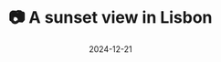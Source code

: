 ---
title: '📷 A sunset view in Lisbon'
date: '2024-12-21'
image: "https://cdn.diblasio.social/static/photos/2024/2024-12-21.jpg"
alt_text: "A sunset view over rooftops with sailboats on the water in Lisbon, Portugal."
tags:
  - "#Photography"
  - "#Lisbon"
  - "#Lisboa"
  - "#Portugal"
  - "#Sunset"
  - "#UrbanPhotography"
  - "#Cityscape"
  - "#iPhonePhotography"
  - "#TravelPhotography"
  - "#RiverView"
  - "#Scenic"
  - "#ShotOniPhone"
  - "#Halide"
  - "#ProcessZero"
description: ''
created_date: '2024-12-21'
location: "22-23, Largo do Conde Barão, São Bento, Misericórdia, Lisboa, 1200-163, Portugal"
exif_data: "Apple iPhone 15 Pro 9mm f/2.8 (1/120 | f/2.8 | ISO 40)"
draft: false
---